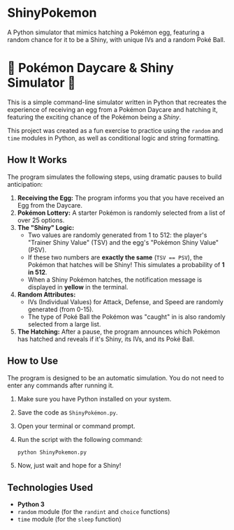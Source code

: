 # ShinyPokemon
A Python simulator that mimics hatching a Pokémon egg, featuring a random chance for it to be a Shiny, with unique IVs and a random Poké Ball.

# 🥚 Pokémon Daycare & Shiny Simulator 🌟

This is a simple command-line simulator written in Python that recreates the experience of receiving an egg from a Pokémon Daycare and hatching it, featuring the exciting chance of the Pokémon being a *Shiny*.

This project was created as a fun exercise to practice using the `random` and `time` modules in Python, as well as conditional logic and string formatting.

## How It Works

The program simulates the following steps, using dramatic pauses to build anticipation:

1.  **Receiving the Egg:** The program informs you that you have received an Egg from the Daycare.
2.  **Pokémon Lottery:** A starter Pokémon is randomly selected from a list of over 25 options.
3.  **The "Shiny" Logic:**
    * Two values are randomly generated from 1 to 512: the player's "Trainer Shiny Value" (TSV) and the egg's "Pokémon Shiny Value" (PSV).
    * If these two numbers are **exactly the same** (`TSV == PSV`), the Pokémon that hatches will be Shiny! This simulates a probability of **1 in 512**.
    * When a Shiny Pokémon hatches, the notification message is displayed in **yellow** in the terminal.
4.  **Random Attributes:**
    * IVs (Individual Values) for Attack, Defense, and Speed are randomly generated (from 0-15).
    * The type of Poké Ball the Pokémon was "caught" in is also randomly selected from a large list.
5.  **The Hatching:** After a pause, the program announces which Pokémon has hatched and reveals if it's Shiny, its IVs, and its Poké Ball.

## How to Use

The program is designed to be an automatic simulation. You do not need to enter any commands after running it.

1.  Make sure you have Python installed on your system.
2.  Save the code as `ShinyPokémon.py`.
3.  Open your terminal or command prompt.
4.  Run the script with the following command:

    ```sh
    python ShinyPokemon.py
    ```
5.  Now, just wait and hope for a Shiny!

## Technologies Used

* **Python 3**
* `random` module (for the `randint` and `choice` functions)
* `time` module (for the `sleep` function)

